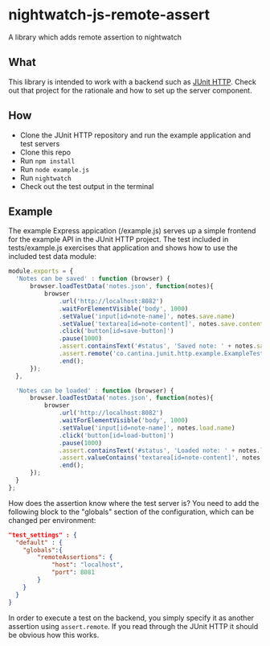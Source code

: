# nightwatch-js-remote-assert

A library which adds remote assertion to nightwatch

## What

This library is intended to work with a backend such as [JUnit HTTP](https://github.com/cantinac/junit-http). Check out that project for the rationale and how to set up the server component.

## How

* Clone the JUnit HTTP repository and run the example application and test servers
* Clone this repo
* Run ```npm install```
* Run ```node example.js```
* Run ```nightwatch```
* Check out the test output in the terminal

## Example 

The example Express appication (/example.js) serves up a simple frontend for the example API in the JUnit HTTP project. The test included in tests/example.js exercises that application and shows how to use the included test data module:

```javascript
module.exports = {
  'Notes can be saved' : function (browser) {
      browser.loadTestData('notes.json', function(notes){
          browser
              .url('http://localhost:8082')
              .waitForElementVisible('body', 1000)
              .setValue('input[id=note-name]', notes.save.name)
              .setValue('textarea[id=note-content]', notes.save.contents)
              .click('button[id=save-button]')
              .pause(1000)
              .assert.containsText('#status', 'Saved note: ' + notes.save.name)
              .assert.remote('co.cantina.junit.http.example.ExampleTest', 'noteSaved')
              .end();
      });
  },

  'Notes can be loaded' : function (browser) {
      browser.loadTestData('notes.json', function(notes){
          browser
              .url('http://localhost:8082')
              .waitForElementVisible('body', 1000)
              .setValue('input[id=note-name]', notes.load.name)
              .click('button[id=load-button]')
              .pause(1000)
              .assert.containsText('#status', 'Loaded note: ' + notes.load.name)
              .assert.valueContains('textarea[id=note-content]', notes.load.contents)
              .end();
      });
  }
};
```

How does the assertion know where the test server is? You need to add the following block to the "globals" section of the configuration, which can be changed per environment: 

```json
"test_settings" : {
  "default" : {
    "globals":{
        "remoteAssertions": {
            "host": "localhost",
            "port": 8081
        }
    }
  }
}
```

In order to execute a test on the backend, you simply specify it as another assertion using ```assert.remote```. If you read through the JUnit HTTP it should be obvious how this works. 
